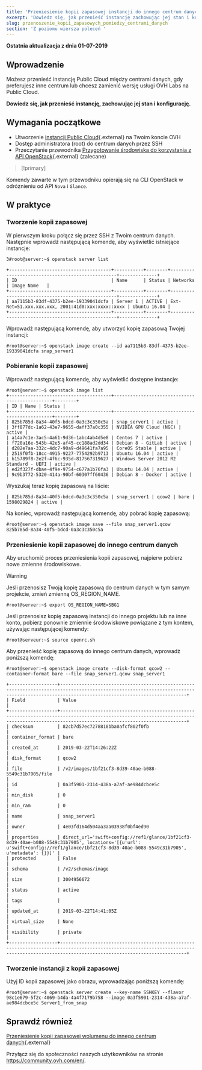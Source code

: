 ```yaml
---
title: 'Przeniesienie kopii zapasowej instancji do innego centrum danych'
excerpt: 'Dowiedz się, jak przenieść instancję zachowując jej stan i konfigurację'
slug: przenoszenie_kopii_zapasowych_pomiedzy_centrami_danych
section: 'Z poziomu wiersza poleceń '
---
```


**Ostatnia aktualizacja z dnia 01-07-2019**

## Wprowadzenie

Możesz przenieść instancję Public Cloud między centrami danych, gdy preferujesz inne centrum lub chcesz zamienić wersję usługi OVH Labs na Public Cloud.

**Dowiedz się, jak przenieść instancję, zachowując jej stan i konfigurację.**


## Wymagania początkowe

* Utworzenie [instancji Public Cloud](https://www.ovh.pl/public-cloud/compute/){.external} na Twoim koncie OVH
* Dostęp administratora (root) do centrum danych przez SSH
* Przeczytanie przewodnika [Przygotowanie środowiska do korzystania z API OpenStack](https://docs.ovh.com/pl/public-cloud/przygotowanie_srodowiska_dla_api_openstack/){.external} (zalecane)

> [!primary]
>
Komendy zawarte w tym przewodniku opierają się na CLI OpenStack w odróżnieniu od API `Nova` i `Glance`.
>

## W praktyce

### Tworzenie kopii zapasowej

W pierwszym kroku połącz się przez SSH z Twoim centrum danych. Następnie wprowadź następującą komendę, aby wyświetlić istniejące instancje:

```
3#root@server:~$ openstack server list

+--------------------------------------+-----------+--------+--------------------------------------------------+--------------+
| ID                                   | Name      | Status | Networks                                         | Image Name   |
+--------------------------------------+-----------+--------+--------------------------------------------------+--------------+
| aa7115b3-83df-4375-b2ee-19339041dcfa | Server 1 | ACTIVE | Ext-Net=51.xxx.xxx.xxx, 2001:41d0:xxx:xxxx::xxxx | Ubuntu 16.04 |
+--------------------------------------+-----------+--------+--------------------------------------------------+--------------+
```


Wprowadź następującą komendę, aby utworzyć kopię zapasową Twojej instancji:

```
#root@server:~$ openstack image create --id aa7115b3-83df-4375-b2ee-19339041dcfa snap_server1
```

### Pobieranie kopii zapasowej

Wprowadź następującą komendę, aby wyświetlić dostępne instancje:

```
#root@server:~$ openstack image list
+--------------------------------------+-----------------------------------------------+--------+
| ID | Name | Status |
+--------------------------------------+-----------------------------------------------+--------+
| 825b785d-8a34-40f5-bdcd-0a3c3c350c5a | snap_server1 | active |
| 3ff877dc-1a62-43e7-9655-daff37a0c355 | NVIDIA GPU Cloud (NGC) | active |
| a14a7c1e-3ac5-4a61-9d36-1abc4ab4d5e8 | Centos 7 | active |
| f720a16e-543b-42e5-af45-cc188ad2dd34 | Debian 8 - GitLab | active |
| d282e7aa-332c-4dc7-90a9-d49641fa7a95 | CoreOS Stable | active |
| 2519f0fb-18cc-4915-9227-7754292b9713 | Ubuntu 16.04 | active |
| b15789f8-2e2f-4f6c-935d-817567319627 | Windows Server 2012 R2 Standard - UEFI | active |
| ed2f327f-dbae-4f9e-9754-c677a1b76fa3 | Ubuntu 14.04 | active |
| 9c9b3772-5320-414a-90bf-60307ff60436 | Debian 8 - Docker | active |
```

Wyszukaj teraz kopię zapasową na liście:

```
| 825b785d-8a34-40f5-bdcd-0a3c3c350c5a | snap_server1 | qcow2 | bare | 1598029824 | active |
```

Na koniec, wprowadź następującą komendę, aby pobrać kopię zapasową:

```
#root@server:~$ openstack image save --file snap_server1.qcow 825b785d-8a34-40f5-bdcd-0a3c3c350c5a
```

### Przeniesienie kopii zapasowej do innego centrum danych

Aby uruchomić proces przeniesienia kopii zapasowej, najpierw pobierz nowe zmienne środowiskowe.

> [!warning]
>
> Jeśli przenosisz Twoją kopię zapasową do centrum danych w tym samym projekcie, zmień zmienną OS_REGION_NAME.
>

```
#root@server:~$ export OS_REGION_NAME=SBG1
```

Jeśli przenosisz kopię zapasową instancji do innego projektu lub na inne konto, pobierz ponownie zmiennie środowiskowe powiązane z tym kontem, używając następującej komendy:

```
#root@serveur:~$ source openrc.sh
```

Aby przenieść kopię zapasową do innego centrum danych, wprowadź poniższą komendę:

```
#root@server:~$ openstack image create --disk-format qcow2 --container-format bare --file snap_server1.qcow snap_server1

+------------------+-------------------------------------------------------------------------------------------------------------------------------------------------------------------------------------------+
| Field            | Value                                                                                                                                                                                     |
+------------------+-------------------------------------------------------------------------------------------------------------------------------------------------------------------------------------------+
| checksum         | 82cb7d57ec7278818bba0afcf802f0fb                                                                                                                                                          |
| container_format | bare                                                                                                                                                                                      |
| created_at       | 2019-03-22T14:26:22Z                                                                                                                                                                      |
| disk_format      | qcow2                                                                                                                                                                                     |
| file             | /v2/images/1bf21cf3-8d39-40ae-b088-5549c31b7905/file                                                                                                                                      |
| id               | 0a3f5901-2314-438a-a7af-ae984dcbce5c                                                                                                                                                    |
| min_disk         | 0                                                                                                                                                                                         |
| min_ram          | 0                                                                                                                                                                                         |
| name             | snap_server1                                                                                                                                                                             |
| owner            | 4e03fd164d504aa3aa03938f0bf4ed90                                                                                                                                                          |
| properties       | direct_url='swift+config://ref1/glance/1bf21cf3-8d39-40ae-b088-5549c31b7905', locations='[{u'url': u'swift+config://ref1/glance/1bf21cf3-8d39-40ae-b088-5549c31b7905', u'metadata': {}}]' |
| protected        | False                                                                                                                                                                                     |
| schema           | /v2/schemas/image                                                                                                                                                                         |
| size             | 3004956672                                                                                                                                                                                |
| status           | active                                                                                                                                                                                    |
| tags             |                                                                                                                                                                                           |
| updated_at       | 2019-03-22T14:41:05Z                                                                                                                                                                      |
| virtual_size     | None                                                                                                                                                                                      |
| visibility       | private                                                                                                                                                                                   |
+------------------+-------------------------------------------------------------------------------------------------------------------------------------------------------------------------------------------+
```

### Tworzenie instancji z kopii zapasowej

Użyj ID kopii zapasowej jako obrazu, wprowadzając poniższą komendę:

```
#root@server:~$ openstack server create --key-name SSHKEY --flavor 98c1e679-5f2c-4069-b4da-4a4f7179b758 --image 0a3f5901-2314-438a-a7af-ae984dcbce5c Server1_from_snap
```

## Sprawdź również

[Przeniesienie kopii zapasowej wolumenu do innego centrum danych](../transfer_volume_backup_from_one_datacentre_to_another/){.external}

Przyłącz się do społeczności naszych użytkowników na stronie <https://community.ovh.com/en/>.


